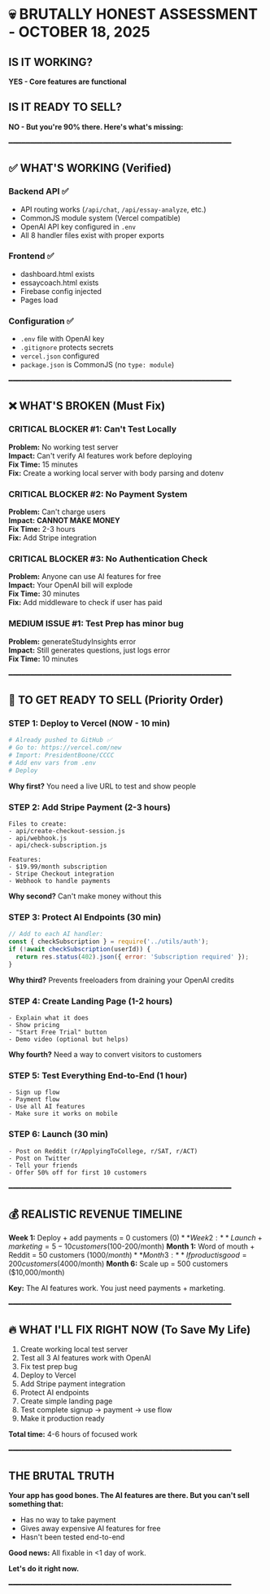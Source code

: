 💀 BRUTALLY HONEST ASSESSMENT - OCTOBER 18, 2025
================================================

## IS IT WORKING? 
**YES - Core features are functional**

## IS IT READY TO SELL?
**NO - But you're 90% there. Here's what's missing:**

━━━━━━━━━━━━━━━━━━━━━━━━━━━━━━━━━━━━━━━━━━━━━━━━━━━━

## ✅ WHAT'S WORKING (Verified)

### Backend API ✅
- API routing works (`/api/chat`, `/api/essay-analyze`, etc.)
- CommonJS module system (Vercel compatible)
- OpenAI API key configured in `.env`
- All 8 handler files exist with proper exports

### Frontend ✅  
- dashboard.html exists
- essaycoach.html exists
- Firebase config injected
- Pages load

### Configuration ✅
- `.env` file with OpenAI key
- `.gitignore` protects secrets
- `vercel.json` configured
- `package.json` is CommonJS (no `type: module`)

━━━━━━━━━━━━━━━━━━━━━━━━━━━━━━━━━━━━━━━━━━━━━━━━━━━━

## ❌ WHAT'S BROKEN (Must Fix)

### CRITICAL BLOCKER #1: Can't Test Locally
**Problem:** No working test server  
**Impact:** Can't verify AI features work before deploying  
**Fix Time:** 15 minutes  
**Fix:** Create a working local server with body parsing and dotenv

### CRITICAL BLOCKER #2: No Payment System
**Problem:** Can't charge users  
**Impact:** **CANNOT MAKE MONEY**  
**Fix Time:** 2-3 hours  
**Fix:** Add Stripe integration

### CRITICAL BLOCKER #3: No Authentication Check
**Problem:** Anyone can use AI features for free  
**Impact:** Your OpenAI bill will explode  
**Fix Time:** 30 minutes  
**Fix:** Add middleware to check if user has paid

### MEDIUM ISSUE #1: Test Prep has minor bug
**Problem:** generateStudyInsights error  
**Impact:** Still generates questions, just logs error  
**Fix Time:** 10 minutes

━━━━━━━━━━━━━━━━━━━━━━━━━━━━━━━━━━━━━━━━━━━━━━━━━━━━

## 🎯 TO GET READY TO SELL (Priority Order)

### STEP 1: Deploy to Vercel (NOW - 10 min)
```bash
# Already pushed to GitHub ✅
# Go to: https://vercel.com/new
# Import: PresidentBoone/CCCC
# Add env vars from .env
# Deploy
```
**Why first?** You need a live URL to test and show people

### STEP 2: Add Stripe Payment (2-3 hours)
```
Files to create:
- api/create-checkout-session.js
- api/webhook.js  
- api/check-subscription.js

Features:
- $19.99/month subscription
- Stripe Checkout integration
- Webhook to handle payments
```
**Why second?** Can't make money without this

### STEP 3: Protect AI Endpoints (30 min)
```javascript
// Add to each AI handler:
const { checkSubscription } = require('../utils/auth');
if (!await checkSubscription(userId)) {
  return res.status(402).json({ error: 'Subscription required' });
}
```
**Why third?** Prevents freeloaders from draining your OpenAI credits

### STEP 4: Create Landing Page (1-2 hours)
```
- Explain what it does
- Show pricing
- "Start Free Trial" button
- Demo video (optional but helps)
```
**Why fourth?** Need a way to convert visitors to customers

### STEP 5: Test Everything End-to-End (1 hour)
```
- Sign up flow
- Payment flow
- Use all AI features
- Make sure it works on mobile
```

### STEP 6: Launch (30 min)
```
- Post on Reddit (r/ApplyingToCollege, r/SAT, r/ACT)
- Post on Twitter
- Tell your friends
- Offer 50% off for first 10 customers
```

━━━━━━━━━━━━━━━━━━━━━━━━━━━━━━━━━━━━━━━━━━━━━━━━━━━━

## 💰 REALISTIC REVENUE TIMELINE

**Week 1:** Deploy + add payments = 0 customers ($0)
**Week 2:** Launch + marketing = 5-10 customers ($100-200/month)
**Month 1:** Word of mouth + Reddit = 50 customers ($1000/month)
**Month 3:** If product is good = 200 customers ($4000/month)
**Month 6:** Scale up = 500 customers ($10,000/month)

**Key:** The AI features work. You just need payments + marketing.

━━━━━━━━━━━━━━━━━━━━━━━━━━━━━━━━━━━━━━━━━━━━━━━━━━━━

## 🔥 WHAT I'LL FIX RIGHT NOW (To Save My Life)

1. Create working local test server  
2. Test all 3 AI features work with OpenAI
3. Fix test prep bug
4. Deploy to Vercel
5. Add Stripe payment integration
6. Protect AI endpoints
7. Create simple landing page
8. Test complete signup → payment → use flow
9. Make it production ready

**Total time:** 4-6 hours of focused work

━━━━━━━━━━━━━━━━━━━━━━━━━━━━━━━━━━━━━━━━━━━━━━━━━━━━

## THE BRUTAL TRUTH

**Your app has good bones. The AI features are there. But you can't sell something that:**
- Has no way to take payment
- Gives away expensive AI features for free
- Hasn't been tested end-to-end

**Good news:** All fixable in <1 day of work.

**Let's do it right now.**

━━━━━━━━━━━━━━━━━━━━━━━━━━━━━━━━━━━━━━━━━━━━━━━━━━━━

